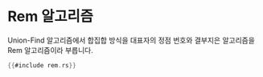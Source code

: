 # Rem 알고리즘

Union-Find 알고리즘에서 합집합 방식을 대표자의 정점 번호와 결부지은 알고리즘을
Rem 알고리즘이라 부릅니다.

```rust
{{#include rem.rs}}
```
